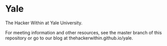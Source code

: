 Yale
========

The Hacker Within at Yale University. 

For meeting information and other resources, see the master branch of this 
repository or go to our blog at thehackerwithin.github.io/yale.
